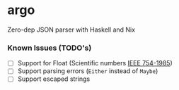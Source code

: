 # argo

Zero-dep JSON parser with Haskell and Nix

### Known Issues (TODO's)

- [ ] Support for Float (Scientific numbers  [IEEE 754-1985](https://en.m.wikipedia.org/wiki/Double-precision_floating-point_format))
- [ ] Support parsing errors (`Either` instead of `Maybe`)
- [ ] Support escaped strings
